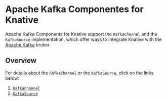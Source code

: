 # Apache Kafka Componentes for Knative

Apache Kafka Components for Knative support the `KafkaChannel` and the `KafkaSource` implementation, which offer ways to integrate Knative with the [Apache Kafka](http://kafka.apache.org/) broker.

## Overview

For details about the `KafkaChannel` or the `KafkaSource`, click on the links below:

1. [`KafkaChannel`](channel)
1. [`KafkaSource`](source)
